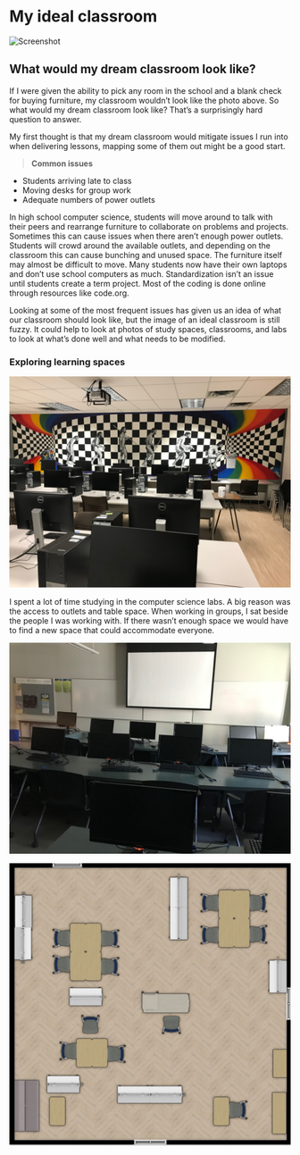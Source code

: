 # My ideal classroom

![Screenshot](https://github.com/xan-thangum/EDSE307/blob/main/generic%20glassroom.png)


## What would my dream classroom look like?
If I were given the ability to pick any room in the school and a blank check for buying furniture, my classroom wouldn’t look like the photo above. So what would my dream classroom look like? That’s a surprisingly hard question to answer. 

My first thought is that my dream classroom would mitigate issues I run into when delivering lessons, mapping some of them out might be a good start. 


  > **Common issues**

  * Students arriving late to class
  * Moving desks for group work
  * Adequate numbers of power outlets 


In high school computer science, students will move around to talk with their peers and rearrange furniture to collaborate on problems and projects. Sometimes this can cause issues when there aren’t enough power outlets. Students will crowd around the available outlets, and depending on the classroom this can cause bunching and unused space. The furniture itself may almost be difficult to move.  Many students now have their own laptops and don’t use school computers as much. Standardization isn’t an issue until students create a term project. Most of the coding is done online through resources like code.org.

Looking at some of the most frequent issues has given us an idea of what our classroom should look like, but the image of an ideal classroom is still fuzzy. It could help to look at photos of study spaces, classrooms, and labs to look at what’s done well and what needs to be modified. 


### Exploring learning spaces

![Screenshot](https://github.com/xan-thangum/EDSE307/blob/main/comp%20sci%20labs.jpg)

I spent a lot of time studying in the computer science labs. A big reason was the access to outlets and table space. When working in groups, I sat beside the people I was working with. If there wasn’t enough space we would have to find a new space that could accommodate everyone.

![Screenshot](https://github.com/xan-thangum/EDSE307/blob/main/UofA%20labs%202.jpg)


![Screenshot](https://github.com/xan-thangum/EDSE307/blob/main/open%20collab%20floor%20plan.png) 







